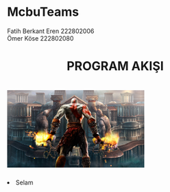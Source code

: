 # McbuTeams
 Fatih Berkant Eren 222802006<br>
 Ömer Köse 222802080

# <center>PROGRAM AKIŞI</center>
# <img src="https://github.com/fatihberkanteren/McbuTeams/blob/main/resim.jpg" width="320" height="180">

  <li> Selam </li>
